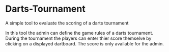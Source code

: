 # Darts-Tournament
A simple tool to evaluate the scoring of a darts tournament

In this tool the admin can define the game rules of a darts tournament. During the tournament the players can enter thier score themselve by clicking on a displayed dartboard. The score is only available for the admin.
